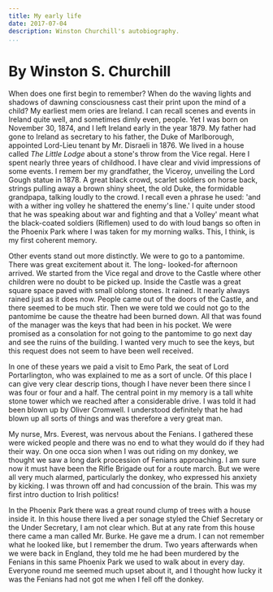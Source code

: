 ```yaml
---
title: My early life
date: 2017-07-04
description: Winston Churchill's autobiography.
...
```


# By Winston S. Churchill

When does one first begin to remember? When do the 
waving lights and shadows of dawning consciousness 
cast their print upon the mind of a child? My earliest mem 
ories are Ireland. I can recall scenes and events in Ireland 
quite well, and sometimes dimly even, people. Yet I was 
born on November 30, 1874, and I left Ireland early in the 
year 1879. My father had gone to Ireland as secretary to 
his father, the Duke of Marlborough, appointed Lord-Lieu 
tenant by Mr. Disraeli in 1876. We lived in a house called 
*The Little Lodge* about a stone's throw from the Vice
regal. Here I spent nearly three years of childhood. I 
have clear and vivid impressions of some events. I remem 
ber my grandfather, the Viceroy, unveiling the Lord Gough 
statue in 1878. A great black crowd, scarlet soldiers on horse 
back, strings pulling away a brown shiny sheet, the old 
Duke, the formidable grandpapa, talking loudly to the 
crowd. I recall even a phrase he used: 'and with a wither 
ing volley he shattered the enemy's line.' I quite under 
stood that he was speaking about war and fighting and that 
a Volley' meant what the black-coated soldiers (Riflemen) 
used to do with loud bangs so often in the Phoenix Park 
where I was taken for my morning walks. This, I think, is 
my first coherent memory. 

Other events stand out more distinctly. We were to go to 
a pantomime. There was great excitement about it. The long- 
looked-for afternoon arrived. We started from the Vice 
regal and drove to the Castle where other children were no 
doubt to be picked up. Inside the Castle was a great square space paved with small oblong stones. It rained. It nearly 
always rained just as it does now. People came out of 
the doors of the Castle, and there seemed to be much stir. 
Then we were told we could not go to the pantomime be 
cause the theatre had been burned down. All that was found 
of the manager was the keys that had been in his pocket. 
We were promised as a consolation for not going to the 
pantomime to go next day and see the ruins of the building. 
I wanted very much to see the keys, but this request does 
not seem to have been well received. 

In one of these years we paid a visit to Emo Park, the 
seat of Lord Portarlington, who was explained to me as a 
sort of uncle. Of this place I can give very clear descrip 
tions, though I have never been there since I was four or 
four and a half. The central point in my memory is a tall 
white stone tower which we reached after a considerable 
drive. I was told it had been blown up by Oliver Cromwell. 
I understood definitely that he had blown up all sorts of 
things and was therefore a very great man. 

My nurse, Mrs. Everest, was nervous about the Fenians. 
I gathered these were wicked people and there was no end 
to what they would do if they had their way. On one occa 
sion when I was out riding on my donkey, we thought we 
saw a long dark procession of Fenians approaching. I am 
sure now it must have been the Rifle Brigade out for a route 
march. But we were all very much alarmed, particularly the 
donkey, who expressed his anxiety by kicking. I was thrown 
off and had concussion of the brain. This was my first intro 
duction to Irish politics! 

In the Phoenix Park there was a great round clump of 
trees with a house inside it. In this house there lived a per 
sonage styled the Chief Secretary or the Under Secretary, 
I am not clear which. But at any rate from this house there 
came a man called Mr. Burke. He gave me a drum. I can 
not remember what he looked like, but I remember the 
drum. Two years afterwards when we were back in England, they told me he had been murdered by the Fenians in 
this same Phoenix Park we used to walk about in every day. 
Everyone round me seemed much upset about it, and I 
thought how lucky it was the Fenians had not got me when 
I fell off the donkey. 
